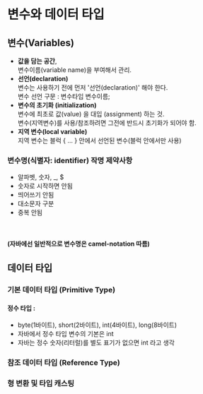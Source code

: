 # 변수와 데이터 타입

## 변수(Variables)
- **값을 담는 공간**,
  <br>변수이름(variable name)을 부여해서 관리.
- **선언(declaration)**<br>
  변수는 사용하기 전에 먼저 '선언(declaration)' 해야 한다.<br>
  변수 선언 구문 : 변수타입 변수이름;
- **변수의 초기화 (initialization)**<br>
  변수에 최초로 값(value) 을 대입 (assignment) 하는 것.<br>
  변수(지역변수)를 사용/참조하려면 그전에 반드시 초기화가 되어야 함.
- **지역 변수(local variable)**<br>
  지역 변수는 블럭 { ... } 안에서 선언된 변수(블럭 안에서만 사용)

### 변수명(식별자: identifier) 작명 제약사항
- 알파벳, 숫자, _, $
- 숫자로 시작하면 안됨
- 띄어쓰기 안됨
- 대소문자 구분
- 중복 안됨
<br>

#### (자바에선 일반적으로 변수명은 camel-notation 따름)

## 데이터 타입
### 기본 데이터 타입 (Primitive Type)
#### 정수 타입 :
- byte(1바이트), short(2바이트), int(4바이트), long(8바이트)
- 자바에서 정수 타입 변수의 기본은 int
- 자바는 정수 숫자(리터럴)를 별도 표기가 없으면 int 라고 생각
### 참조 데이터 타입 (Reference Type)
### 형 변환 및 타입 캐스팅
